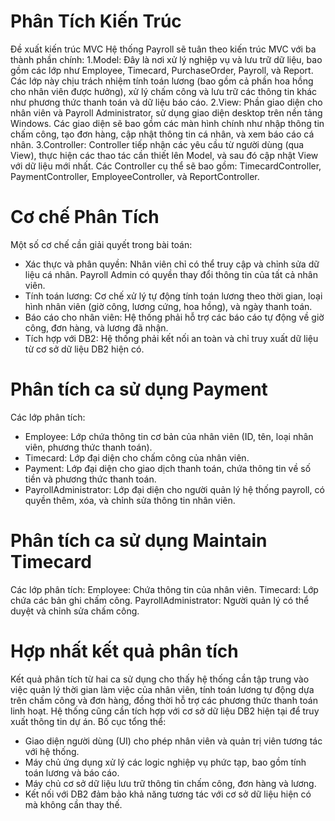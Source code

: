 # Phân Tích Kiến Trúc
Đề xuất kiến trúc MVC
Hệ thống Payroll sẽ tuân theo kiến trúc MVC với ba thành phần chính:
1.Model:
  Đây là nơi xử lý nghiệp vụ và lưu trữ dữ liệu, bao gồm các lớp như Employee, Timecard, PurchaseOrder, Payroll, và Report.
Các lớp này chịu trách nhiệm tính toán lương (bao gồm cả phần hoa hồng cho nhân viên được hưởng), xử lý chấm công và lưu trữ các thông tin khác như phương thức thanh toán và dữ liệu báo cáo.
2.View:
  Phần giao diện cho nhân viên và Payroll Administrator, sử dụng giao diện desktop trên nền tảng Windows.
Các giao diện sẽ bao gồm các màn hình chính như nhập thông tin chấm công, tạo đơn hàng, cập nhật thông tin cá nhân, và xem báo cáo cá nhân.
3.Controller:
  Controller tiếp nhận các yêu cầu từ người dùng (qua View), thực hiện các thao tác cần thiết lên Model, và sau đó cập nhật View với dữ liệu mới nhất.
Các Controller cụ thể sẽ bao gồm: TimecardController, PaymentController, EmployeeController, và ReportController.

# Cơ chế Phân Tích
Một số cơ chế cần giải quyết trong bài toán:
- Xác thực và phân quyền: Nhân viên chỉ có thể truy cập và chỉnh sửa dữ liệu cá nhân. Payroll Admin có quyền thay đổi thông tin của tất cả nhân viên.
- Tính toán lương: Cơ chế xử lý tự động tính toán lương theo thời gian, loại hình nhân viên (giờ công, lương cứng, hoa hồng), và ngày thanh toán.
- Báo cáo cho nhân viên: Hệ thống phải hỗ trợ các báo cáo tự động về giờ công, đơn hàng, và lương đã nhận.
- Tích hợp với DB2: Hệ thống phải kết nối an toàn và chỉ truy xuất dữ liệu từ cơ sở dữ liệu DB2 hiện có.

# Phân tích ca sử dụng Payment
Các lớp phân tích:
- Employee: Lớp chứa thông tin cơ bản của nhân viên (ID, tên, loại nhân viên, phương thức thanh toán).
- Timecard: Lớp đại diện cho chấm công của nhân viên.
- Payment: Lớp đại diện cho giao dịch thanh toán, chứa thông tin về số tiền và phương thức thanh toán.
- PayrollAdministrator: Lớp đại diện cho người quản lý hệ thống payroll, có quyền thêm, xóa, và chỉnh sửa thông tin nhân viên.

# Phân tích ca sử dụng Maintain Timecard
Các lớp phân tích:
Employee: Chứa thông tin của nhân viên.
Timecard: Lớp chứa các bản ghi chấm công.
PayrollAdministrator: Người quản lý có thể duyệt và chỉnh sửa chấm công.

# Hợp nhất kết quả phân tích
  Kết quả phân tích từ hai ca sử dụng cho thấy hệ thống cần tập trung vào việc quản lý thời gian làm việc của nhân viên, tính toán lương tự động dựa trên chấm công và đơn hàng, đồng thời hỗ trợ các phương thức thanh toán linh hoạt. Hệ thống cũng cần tích hợp với cơ sở dữ liệu DB2 hiện tại để truy xuất thông tin dự án.
  Bố cục tổng thể:
- Giao diện người dùng (UI) cho phép nhân viên và quản trị viên tương tác với hệ thống.
- Máy chủ ứng dụng xử lý các logic nghiệp vụ phức tạp, bao gồm tính toán lương và báo cáo.
- Máy chủ cơ sở dữ liệu lưu trữ thông tin chấm công, đơn hàng và lương.
- Kết nối với DB2 đảm bảo khả năng tương tác với cơ sở dữ liệu hiện có mà không cần thay thế.
